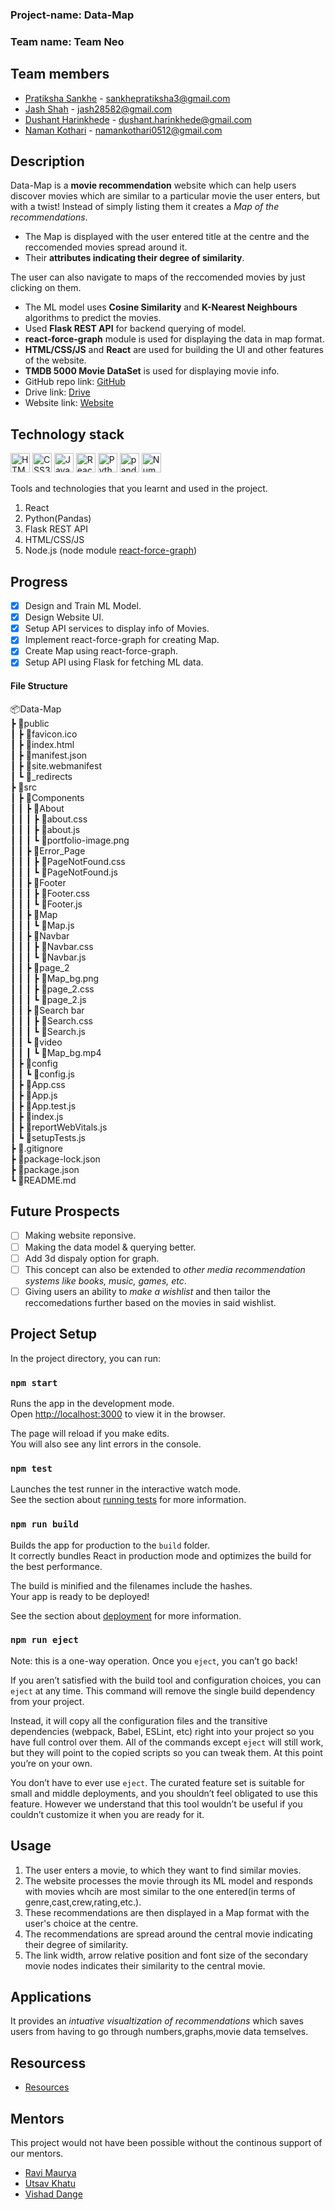 ### Project-name: Data-Map

### Team name: Team Neo

## Team members

* [Pratiksha Sankhe](https://github.com/psankhe28) - sankhepratiksha3@gmail.com
* [Jash Shah](https://github.com/Jash-Shah) - jash28582@gmail.com
* [Dushant Harinkhede](https://github.com/Dushant12) - dushant.harinkhede@gmail.com
* [Naman Kothari](https://github.com/NamanKothari5) - namankothari0512@gmail.com

## Description
<!-- Add your project description here. Your project description should cover how your website/app works. That way you can convey what your project is without the need for anyone to view the code. A more detailed readme in your project repository is encouraged, which can include build and use instructions etc.

* Use bullet points for any feature descriptions you may want to add


Don't forget to replace the link here with *your own Github repository* link.

Along with this, add the link of the drive folder that contains the app APK/Screenshots/Screen Recordings. If you have hosted your project on the web, add that link as well. -->
Data-Map is a **movie recommendation** website which can help users discover movies which are similar to a particular movie the user enters, but with a twist! Instead of simply listing them  it creates a *Map of the recommendations*. 

* The Map is displayed with the user entered title at the centre and the reccomended movies spread around it.
* Their **attributes indicating their degree of similarity**.

The user can also navigate to maps of the reccomended movies by just clicking on them.
* The ML model uses **Cosine Similarity** and **K-Nearest Neighbours** algorithms to predict the movies.
* Used **Flask REST API** for backend querying of model. 
* **react-force-graph** module is used for displaying the data in map format. 
* **HTML/CSS/JS** and **React** are used for building the UI and other features of the website. 
* **TMDB 5000 Movie DataSet** is used for displaying movie info.
* GitHub repo link: [GitHub](https://github.com/psankhe28/Data-Map)
* Drive link: [Drive](https://drive.google.com/drive/folders/1ZmfBMEtB4kXJ2Nkdq5H-4-CCTHRwF7iU?usp=sharing)
* Website link: [Website](https://data-map.vercel.app/)

## Technology stack
<a href="https://www.w3.org/TR/html5/" title="HTML5"><img src="https://github.com/get-icon/geticon/raw/master/icons/html-5.svg" alt="HTML5" width="31px" height="31px"></a>
<a href="https://www.w3.org/TR/CSS/" title="CSS3"><img src="https://github.com/get-icon/geticon/raw/master/icons/css-3.svg" alt="CSS3" width="31px" height="31px"></a>
<a href="https://developer.mozilla.org/en-US/docs/Web/JavaScript" title="JavaScript"><img src="https://github.com/get-icon/geticon/raw/master/icons/javascript.svg" alt="JavaScript" width="31px" height="31px"></a>
<a href="https://reactjs.org/" title="React"><img src="https://github.com/get-icon/geticon/raw/master/icons/react.svg" alt="React" width="31px" height="31px"></a>
<a href="https://www.python.org/" title="Python"><img src="https://github.com/get-icon/geticon/raw/master/icons/python.svg" alt="Python" width="31px" height="31px"></a>
<a href="https://pandas.pydata.org/" title="pandas"><img src="https://github.com/get-icon/geticon/raw/master/icons/pandas-icon.svg" alt="pandas" width="31px" height="31px"></a>
<a href="https://numpy.org/" title="NumPy"><img src="https://github.com/get-icon/geticon/raw/master/icons/numpy-icon.svg" alt="NumPy" width="31px" height="31px"></a>

Tools and technologies that you learnt and used in the project.

1. React 
2. Python(Pandas)
3. Flask REST API
4. HTML/CSS/JS 
5. Node.js (node module [react-force-graph](https://github.com/vasturiano/react-force-graph#link-styling))

## Progress

- [x] Design and Train ML Model.
- [x] Design Website UI.
- [x] Setup API services to display info of Movies.
- [x] Implement react-force-graph for creating Map.
- [x] Create Map using react-force-graph.
- [x] Setup API using Flask for fetching ML data.

<!-- List down all the tasks/features for your project and cross out the ones which are completed. -->
#### File Structure
📦Data-Map  
 ┣ 📂public  
 ┃ ┣ 📜favicon.ico   
 ┃ ┣ 📜index.html  
 ┃ ┣ 📜manifest.json   
 ┃ ┣ 📜site.webmanifest  
 ┃ ┗ 📜_redirects  
 ┣ 📂src  
 ┃ ┣ 📂Components  
 ┃ ┃ ┣ 📂About  
 ┃ ┃ ┃ ┣ 📜about.css  
 ┃ ┃ ┃ ┣ 📜about.js  
 ┃ ┃ ┃ ┗ 📜portfolio-image.png  
 ┃ ┃ ┣ 📂Error_Page  
 ┃ ┃ ┃ ┣ 📜PageNotFound.css  
 ┃ ┃ ┃ ┗ 📜PageNotFound.js  
 ┃ ┃ ┣ 📂Footer  
 ┃ ┃ ┃ ┣ 📜Footer.css  
 ┃ ┃ ┃ ┗ 📜Footer.js  
 ┃ ┃ ┣ 📂Map  
 ┃ ┃ ┃ ┗ 📜Map.js  
 ┃ ┃ ┣ 📂Navbar  
 ┃ ┃ ┃ ┣ 📜Navbar.css  
 ┃ ┃ ┃ ┗ 📜Navbar.js  
 ┃ ┃ ┣ 📂page_2  
 ┃ ┃ ┃ ┣ 📜Map_bg.png  
 ┃ ┃ ┃ ┣ 📜page_2.css  
 ┃ ┃ ┃ ┗ 📜page_2.js  
 ┃ ┃ ┣ 📂Search bar  
 ┃ ┃ ┃ ┣ 📜Search.css  
 ┃ ┃ ┃ ┗ 📜Search.js  
 ┃ ┃ ┗ 📂video  
 ┃ ┃ ┃ ┗ 📜Map_bg.mp4  
 ┃ ┣ 📂config  
 ┃ ┃ ┗ 📜config.js  
 ┃ ┣ 📜App.css  
 ┃ ┣ 📜App.js  
 ┃ ┣ 📜App.test.js  
 ┃ ┣ 📜index.js  
 ┃ ┣ 📜reportWebVitals.js  
 ┃ ┗ 📜setupTests.js  
 ┣ 📜.gitignore  
 ┣ 📜package-lock.json  
 ┣ 📜package.json  
 ┗ 📜README.md  
 
## Future Prospects
- [ ] Making website reponsive.
- [ ] Making the data model & querying better.
- [ ] Add 3d dispaly option for graph.
- [ ] This concept can also be extended to *other media recommendation systems like books, music, games, etc*.
- [ ] Giving users an ability to *make a wishlist* and then tailor the reccomedations further based on the movies in said wishlist.

## Project Setup
In the project directory, you can run:

### `npm start`

Runs the app in the development mode.\
Open [http://localhost:3000](http://localhost:3000) to view it in the browser.

The page will reload if you make edits.\
You will also see any lint errors in the console.

### `npm test`

Launches the test runner in the interactive watch mode.\
See the section about [running tests](https://facebook.github.io/create-react-app/docs/running-tests) for more information.

### `npm run build`

Builds the app for production to the `build` folder.\
It correctly bundles React in production mode and optimizes the build for the best performance.

The build is minified and the filenames include the hashes.\
Your app is ready to be deployed!

See the section about [deployment](https://facebook.github.io/create-react-app/docs/deployment) for more information.

### `npm run eject`

Note: this is a one-way operation. Once you `eject`, you can’t go back!

If you aren’t satisfied with the build tool and configuration choices, you can `eject` at any time. This command will remove the single build dependency from your project.

Instead, it will copy all the configuration files and the transitive dependencies (webpack, Babel, ESLint, etc) right into your project so you have full control over them. All of the commands except `eject` will still work, but they will point to the copied scripts so you can tweak them. At this point you’re on your own.

You don’t have to ever use `eject`. The curated feature set is suitable for small and middle deployments, and you shouldn’t feel obligated to use this feature. However we understand that this tool wouldn’t be useful if you couldn’t customize it when you are ready for it.

## Usage
1. The user enters a movie, to which they want to find similar movies.
2. The website processes the movie through its ML model and responds with movies whcih are most similar to the one entered(in terms of genre,cast,crew,rating,etc.).
3. These recommendations are then displayed in a Map format with the user's choice at the centre.
4. The recommendations are spread around the central movie indicating their degree of similarity.
5. The link width, arrow relative position and font size of the secondary movie nodes indicates their similarity to the central movie.


## Applications
It provides an *intuative visualtization of recommendations* which saves users from having to go through numbers,graphs,movie data temselves.

## Resourcess
* [Resources](https://github.com/psankhe28/Data-Map/tree/pratiksha-dev/resources)

## Mentors
  This project would not have been possible without the continous support of our mentors.
* [Ravi Maurya](https://github.com/RaviMauryaHootowl)
* [Utsav Khatu](https://github.com/utsavk28)
* [Vishad Dange](https://github.com/vishalbdange)
